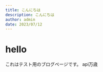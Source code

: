 ```yaml
---
title: こんにちは
description: こんにちは
author: admin
date: 2023/07/12
---
```

# hello
これはテスト用のブログページです。
api万歳